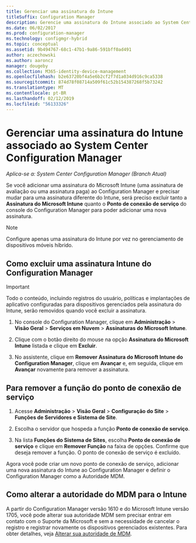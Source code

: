 ```yaml
---
title: Gerenciar uma assinatura do Intune
titleSuffix: Configuration Manager
description: Gerencie uma assinatura do Intune associado ao System Center Configuration Manager.
ms.date: 06/02/2017
ms.prod: configuration-manager
ms.technology: configmgr-hybrid
ms.topic: conceptual
ms.assetid: 9b494767-68c1-47b1-9a86-591bff0ad491
author: aczechowski
ms.author: aaroncz
manager: dougeby
ms.collection: M365-identity-device-management
ms.openlocfilehash: b2e63720bf4a5e6b2cf2f7d1a034d916c9ca5338
ms.sourcegitcommit: 874d78f08714a509f61c52b154387268f5b73242
ms.translationtype: MT
ms.contentlocale: pt-BR
ms.lasthandoff: 02/12/2019
ms.locfileid: "56133326"
---
```

# <a name="manage-an-intune-subscription-associated-with-system-center-configuration-manager"></a>Gerenciar uma assinatura do Intune associado ao System Center Configuration Manager

*Aplica-se a: System Center Configuration Manager (Branch Atual)*

Se você adicionar uma assinatura do Microsoft Intune (uma assinatura de avaliação ou uma assinatura paga) ao Configuration Manager e precisar mudar para uma assinatura diferente do Intune, será preciso excluir tanto a **Assinatura do Microsoft Intune** quanto o **Ponto de conexão de serviço** do console do Configuration Manager para poder adicionar uma nova assinatura.

> [!NOTE]
> Configure apenas uma assinatura do Intune por vez no gerenciamento de dispositivos móveis híbrido.

## <a name="how-to-delete-an-intune-subscription-from-configuration-manager"></a>Como excluir uma assinatura Intune do Configuration Manager

> [!IMPORTANT]
>  Todo o conteúdo, incluindo registros do usuário, políticas e implantações de aplicativo configuradas para dispositivos gerenciados pela assinatura do Intune, serão removidos quando você excluir a assinatura.

1.  No console do Configuration Manager, clique em **Administração** > **Visão Geral** > **Serviços em Nuvem** > **Assinaturas do Microsoft Intune**.

2.  Clique com o botão direito do mouse na opção **Assinatura do Microsoft Intune** listada e clique em **Excluir**.

3.   No assistente, clique em **Remover Assinatura do Microsoft Intune do Configuration Manager**, clique em **Avançar** e, em seguida, clique em **Avançar** novamente para remover a assinatura.


## <a name="how-to-remove-the-service-connection-point-role"></a>Para remover a função do ponto de conexão de serviço

1.  Acesse **Administração** > **Visão Geral** > **Configuração do Site** > **Funções de Servidores e Sistema de Site**.

2.  Escolha o servidor que hospeda a função **Ponto de conexão de serviço**.

3.  Na lista **Funções do Sistema de Sites**, escolha **Ponto de conexão de serviço** e clique em **Remover Função** na faixa de opções. Confirme que deseja remover a função. O ponto de conexão de serviço é excluído.

Agora você pode criar um novo ponto de conexão de serviço, adicionar uma nova assinatura do Intune ao Configuration Manager e definir o Configuration Manager como a Autoridade MDM.

## <a name="how-to-change-mdm-authority-to-intune"></a>Como alterar a autoridade do MDM para o Intune
A partir do Configuration Manager versão 1610 e do Microsoft Intune versão 1705, você pode alterar sua autoridade MDM sem precisar entrar em contato com o Suporte da Microsoft e sem a necessidade de cancelar o registro e registrar novamente os dispositivos gerenciados existentes. Para obter detalhes, veja [Alterar sua autoridade de MDM](/sccm/mdm/deploy-use/change-mdm-authority).

